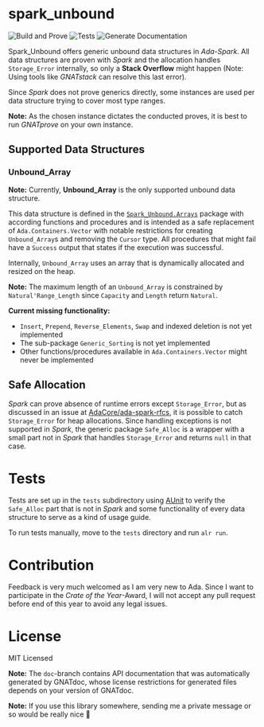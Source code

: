 # spark_unbound

![Build and Prove](https://github.com/mhatzl/spark_unbound/actions/workflows/build_prove.yml/badge.svg?branch=main)
![Tests](https://github.com/mhatzl/spark_unbound/actions/workflows/run_tests.yml/badge.svg?branch=main)
![Generate Documentation](https://github.com/mhatzl/spark_unbound/actions/workflows/generate_doc.yml/badge.svg?branch=main)

Spark_Unbound offers generic unbound data structures in *Ada-Spark*.
All data structures are proven with *Spark* and the allocation handles `Storage_Error` internally,
so only a **Stack Overflow** might happen (Note: Using tools like *GNATstack* can resolve this last error).  

Since *Spark* does not prove generics directly, some instances are used per data structure trying to cover most type ranges.

**Note:** As the chosen instance dictates the conducted proves, it is best to run *GNATprove* on your own instance.


## Supported Data Structures
### Unbound_Array

**Note:** Currently, **Unbound_Array** is the only supported unbound data structure.

This data structure is defined in the [`Spark_Unbound.Arrays`](/src/spark_unbound-arrays.ads) package with according functions and procedures and is intended as a safe replacement of `Ada.Containers.Vector`
with notable restrictions for creating `Unbound_Array`s and removing the `Cursor` type.
All procedures that might fail have a `Success` output that states if the execution was successful.

Internally, `Unbound_Array` uses an array that is dynamically allocated and resized on the heap.

**Note:** The maximum length of an `Unbound_Array` is constrained by `Natural'Range_Length` since `Capacity` and `Length` return `Natural`.

**Current missing functionality:**

- `Insert`, `Prepend`, `Reverse_Elements`, `Swap` and indexed deletion is not yet implemented
- The sub-package `Generic_Sorting` is not yet implemented
- Other functions/procedures available in `Ada.Containers.Vector` might never be implemented


## Safe Allocation

*Spark* can prove absence of runtime errors except `Storage_Error`, but as discussed in an issue at [AdaCore/ada-spark-rfcs](https://github.com/AdaCore/ada-spark-rfcs/issues/78),
it is possible to catch `Storage_Error` for heap allocations. 
Since handling exceptions is not supported in *Spark*, the generic package `Safe_Alloc` is a wrapper with a small part not in *Spark*
that handles `Storage_Error` and returns `null` in that case.


# Tests

Tests are set up in the `tests` subdirectory using [AUnit](https://github.com/AdaCore/aunit) to verify the `Safe_Alloc` part that is not in *Spark*
and some functionality of every data structure to serve as a kind of usage guide.

To run tests manually, move to the `tests` directory and run `alr run`.

# Contribution

Feedback is very much welcomed as I am very new to Ada.
Since I want to participate in the *Crate of the Year*-Award, I will not accept any pull request before end of this year to avoid any legal issues.


# License

MIT Licensed

**Note:** The `doc`-branch contains API documentation that was automatically generated by GNATdoc, whose license restrictions for generated files depends on your version of GNATdoc.

**Note:** If you use this library somewhere, sending me a private message or so would be really nice 🙂
